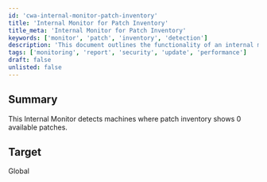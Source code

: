 ```yaml
---
id: 'cwa-internal-monitor-patch-inventory'
title: 'Internal Monitor for Patch Inventory'
title_meta: 'Internal Monitor for Patch Inventory'
keywords: ['monitor', 'patch', 'inventory', 'detection']
description: 'This document outlines the functionality of an internal monitor that detects machines with zero available patches in the patch inventory, ensuring better management of system updates and security.'
tags: ['monitoring', 'report', 'security', 'update', 'performance']
draft: false
unlisted: false
---
```

## Summary

This Internal Monitor detects machines where patch inventory shows 0 available patches.

## Target

Global


